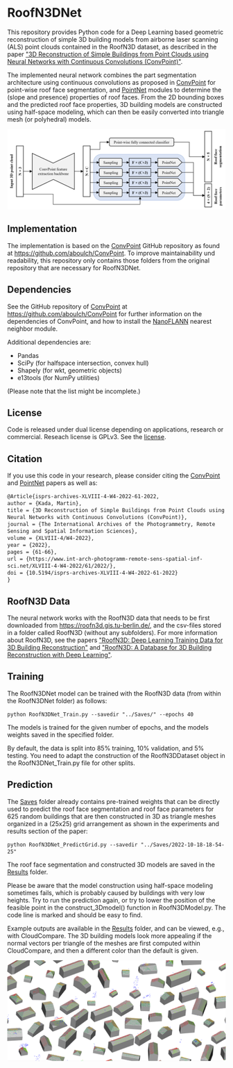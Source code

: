 # RoofN3DNet

This repository provides Python code for a Deep Learning based geometric reconstruction of simple 3D building models from airborne laser scanning (ALS) point clouds contained in the RoofN3D dataset, as described in the paper ["3D Reconstruction of Simple Buildings from Point Clouds using Neural Networks with Continuous Convolutions (ConvPoint)"](https://doi.org/10.5194/isprs-archives-XLVIII-4-W4-2022-61-2022).

The implemented neural network combines the part segmentation architecture using continuous convolutions as proposed in [ConvPoint](https://arxiv.org/abs/1904.02375) for point-wise roof face segmentation, and [PointNet](https://arxiv.org/abs/1612.00593) modules to determine the (slope and presence) properties of roof faces. From the 2D bounding boxes and the predicted roof face properties, 3D building models are constructed using half-space modeling, which can then be easily converted into triangle mesh (or polyhedral) models.

![RoofN3DNet Architectur](./doc/fig_architecture.jpg)


## Implementation

The implementation is based on the [ConvPoint](https://arxiv.org/abs/1904.02375) GitHub repository as found at  https://github.com/aboulch/ConvPoint. To improve maintainability und readability, this repository only contains those folders from the original repository that are necessary for RoofN3DNet.

## Dependencies

See the GitHub repository of [ConvPoint](https://arxiv.org/abs/1904.02375) at https://github.com/aboulch/ConvPoint for further information on the dependencies of ConvPoint, and how to install the [NanoFLANN](https://github.com/jlblancoc/nanoflann) nearest neighbor module.

Additional dependencies are:

- Pandas
- SciPy (for halfspace intersection, convex hull)
- Shapely (for wkt, geometric objects)
- e13tools (for NumPy utilities)

(Please note that the list might be incomplete.)

## License

Code is released under dual license depending on applications, research or commercial. Reseach license is GPLv3.
See the [license](LICENSE.md).

## Citation

If you use this code in your research, please consider citing the [ConvPoint](https://arxiv.org/abs/1904.02375) and [PointNet](https://arxiv.org/abs/1612.00593) papers as well as:

```
@Article{isprs-archives-XLVIII-4-W4-2022-61-2022,
author = {Kada, Martin},
title = {3D Reconstruction of Simple Buildings from Point Clouds using Neural Networks with Continuous Convolutions (ConvPoint)},
journal = {The International Archives of the Photogrammetry, Remote Sensing and Spatial Information Sciences},
volume = {XLVIII-4/W4-2022},
year = {2022},
pages = {61-66},
url = {https://www.int-arch-photogramm-remote-sens-spatial-inf-sci.net/XLVIII-4-W4-2022/61/2022/},
doi = {10.5194/isprs-archives-XLVIII-4-W4-2022-61-2022}
}
```

## RoofN3D Data

The neural network works with the RoofN3D data that needs to be first downloaded from https://roofn3d.gis.tu-berlin.de/, and the csv-files stored in a folder called RoofN3D (without any subfolders). For more information about RoofN3D, see the papers ["RoofN3D: Deep Learning Training Data for 3D Building Reconstruction"](https://doi.org/10.5194/isprs-archives-XLII-2-1191-2018) and ["RoofN3D: A Database for 3D Building Reconstruction with Deep Learning"](https://doi.org/10.14358/PERS.85.6.435).

## Training

The RoofN3DNet model can be trained with the RoofN3D data (from within the RoofN3DNet folder) as follows:

```
python RoofN3DNet_Train.py --savedir "../Saves/" --epochs 40
```

The models is trained for the given number of epochs, and the models weights saved in the specified folder.

By default, the data is split into 85% training, 10% validation, and 5% testing. You need to adapt the construction of the RoofN3DDataset object in the RoofN3DNet_Train.py file for other splits.

## Prediction

The [Saves](Saves/) folder already contains pre-trained weights that can be directly used to predict the roof face segmentation and roof face parameters for 625 random buildings that are then constructed in 3D as triangle meshes organized in a (25x25) grid arrangement as shown in the experiments and results section of the paper: 

```
python RoofN3DNet_PredictGrid.py --savedir "../Saves/2022-10-18-18-54-25"
```

The roof face segmentation and constructed 3D models are saved in the [Results](Results/) folder.

Please be aware that the model construction using half-space modeling sometimes fails, which is probably caused by buildings with very low heights. Try to run the prediction again, or try to lower the position of the feasible point in the construct_3Dmodel() function in RoofN3DModel.py. The code line is marked and should be easy to find.

Example outputs are available in the [Results](Results/) folder, and can be viewed, e.g., with CloudCompare. The 3D building models look more appealing if the normal vectors per triangle of the meshes are first computed within CloudCompare, and then a different color than the default is given.

![fig_results.jpg](./doc/fig_results.jpg)

